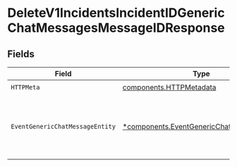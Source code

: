 # DeleteV1IncidentsIncidentIDGenericChatMessagesMessageIDResponse


## Fields

| Field                                                                                                 | Type                                                                                                  | Required                                                                                              | Description                                                                                           |
| ----------------------------------------------------------------------------------------------------- | ----------------------------------------------------------------------------------------------------- | ----------------------------------------------------------------------------------------------------- | ----------------------------------------------------------------------------------------------------- |
| `HTTPMeta`                                                                                            | [components.HTTPMetadata](../../models/components/httpmetadata.md)                                    | :heavy_check_mark:                                                                                    | N/A                                                                                                   |
| `EventGenericChatMessageEntity`                                                                       | [*components.EventGenericChatMessageEntity](../../models/components/eventgenericchatmessageentity.md) | :heavy_minus_sign:                                                                                    | Delete an existing generic chat message on an incident.                                               |